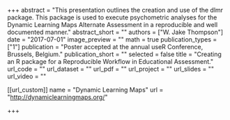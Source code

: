+++
abstract = "This presentation outlines the creation and use of the dlmr package. This package is used to execute psychometric analyses for the Dynamic Learning Maps Alternate Assessment in a reproducible and well documented manner."
abstract_short = ""
authors = ["W. Jake Thompson"]
date = "2017-07-01"
image_preview = ""
math = true
publication_types = ["1"]
publication = "Poster accepted at the annual useR Conference, Brussels, Belgium."
publication_short = ""
selected = false
title = "Creating an R package for a Reproducible Workflow in Educational Assessment."
url_code = ""
url_dataset = ""
url_pdf = ""
url_project = ""
url_slides = ""
url_video = ""

[[url_custom]]
name = "Dynamic Learning Maps"
url = "http://dynamiclearningmaps.org/"

+++
